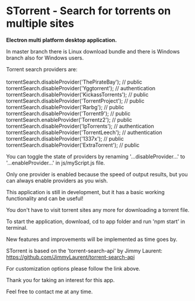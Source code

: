 # STorrent - Search for torrents on multiple sites

<p><strong>Electron multi platform desktop application.</strong></p>

In master branch there is Linux download bundle and there is Windows branch also for Windows users. 

Torrent search providers are:<br><br>
torrentSearch.disableProvider('ThePirateBay');	// public<br>
torrentSearch.disableProvider('Yggtorrent');	// authentication<br>
torrentSearch.disableProvider('KickassTorrents');	// public<br>
torrentSearch.disableProvider('TorrentProject');	// public<br>
torrentSearch.disableProvider('Rarbg');	// public<br>
torrentSearch.disableProvider('Torrent9');	// public<br>
torrentSearch.enableProvider('Torrentz2');	// public<br>
torrentSearch.disableProvider('IpTorrents');	// authentication<br>
torrentSearch.disableProvider('TorrentLeech');	// authentication<br>
torrentSearch.disableProvider('1337x');	// public<br>
torrentSearch.disableProvider('ExtraTorrent');	// public<br>

You can toggle the state of providers by renaming '...disableProvider...' to '...enableProvider...' in js/myScript.js file.

Only one provider is enabled because the speed of output results, but you can always enable providers as you wish.

This application is still in development, but it has a basic working functionality and can be useful!

You don't have to visit torrent sites any more for downloading a torrent file.

To start the application, download, cd to app folder and run 'npm start' in terminal.

New features and improvements will be implemented as time goes by.

STorrent is based on the 'torrent-search-api' by Jimmy Laurent:<br>
https://github.com/JimmyLaurent/torrent-search-api

For customization options please follow the link above.

Thank you for taking an interest for this app.

Feel free to contact me at any time.